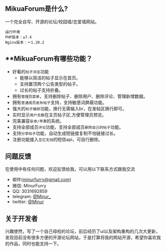 

## **MikuaForum是什么?**

一个完全自写、开源的论坛/校园墙/恋爱墙网站。

    运行环境
    PHP版本：≥7.4
    Nginx版本：＝1.20.2

## **MikuaForum有哪些功能？
* 好看的`帖子浏览`功能
    *  能够以简洁的帖子显示在首页。
    *  支持置顶两个公告类型的帖子。
    *  过长的帖子支持折叠。
* 拥有`管理员菜单`，支持删除帖子、删除用户、删除评论、管理新增数据。
* 拥有`普通成员发布帖子`支持，支持敏感词屏蔽功能。
* 强大的`帖子编排`功能，换行无需输入br，在发帖区换行即可。
* 实时显示`用户总数`在主页帖子区,方便管理员预览。
* 完美兼容`安卓/苹果`的系统。
* 支持全部成员`评论`功能，支持全部成员`删除自己的帖子`功能。
* 支持`分享帖子`功能，自动生成短链接复制不怕链接过长。
* 注册功能接入`互忆无线`的短信api，可自行删除。

## 问题反馈

在使用中有任何问题，欢迎反馈给我，可以用以下联系方式跟我交流

* 邮件(minurfurry@gmail.com)
* 微信: MinurFurry
* QQ: 3031692859
* telegram: [@Minur_](http://t.me/Minur_Fur)
* twitter: [@Minur](http://twitter.com/NewWave114514)

## 关于开发者

兴趣使然，写了一个自己母校的论坛，前后经历了ui以及架构重构的几次大更新，发现目前没有很多方便的开源论坛网站，于是打算将我的网站开源，希望你喜欢我的作品，同时也能支持一下。